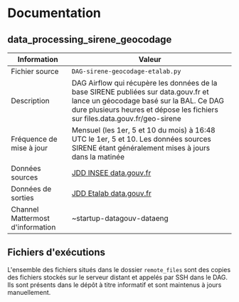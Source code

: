 # Documentation

## data_processing_sirene_geocodage

| Information | Valeur |
| -------- | -------- |
| Fichier source     | `DAG-sirene-geocodage-etalab.py`     |
| Description | DAG Airflow qui récupère les données de la base SIRENE publiées sur data.gouv.fr et lance un géocodage basé sur la BAL. Ce DAG dure plusieurs heures et dépose les fichiers sur files.data.gouv.fr/geo-sirene|
| Fréquence de mise à jour |  Mensuel (les 1er, 5 et 10 du mois) à 16:48 UTC le 1er, 5 et 10. Les données sources SIRENE étant généralement mises à jours dans la matinée |
| Données sources | [JDD INSEE data.gouv.fr](https://www.data.gouv.fr/fr/datasets/base-sirene-des-entreprises-et-de-leurs-etablissements-siren-siret/) |
| Données de sorties | [JDD Etalab data.gouv.fr](https://www.data.gouv.fr/fr/datasets/base-sirene-des-etablissements-siret-geolocalisee-avec-la-base-dadresse-nationale-ban/) |
| Channel Mattermost d'information | ~startup-datagouv-dataeng |

## Fichiers d'exécutions

L'ensemble des fichiers situés dans le dossier `remote_files` sont des copies des fichiers stockés sur le serveur distant et appelés par SSH dans le DAG.
Ils sont présents dans le dépôt à titre informatif et sont maintenus à jours manuellement.
